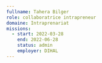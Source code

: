 ```yaml
---
fullname: Tahera Bilger
role: collaboratrice intrapreneur
domaine: Intraprenariat
missions:
  - start: 2022-03-28
    end: 2022-06-28
    status: admin
    employer: DIHAL
---
```

